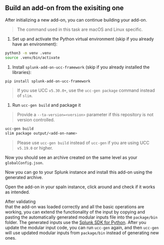 ## Build an add-on from the exisiting one

After initializing a new add-on, you can continue building your add-on.

> The command used in this task are macOS and Linux specific.

1. Set up and activate the Python virtual environment (skip if you already have an environment):

```bash
python3 -m venv .venv
source .venv/bin/activate
```

1. Install `splunk-add-on-ucc-framework`  (skip if you already installed the libraries):

```bash
pip install splunk-add-on-ucc-framework 
```

> If you use UCC `v5.30.0+`, use the `ucc-gen package` command instead of `slim`. 

1. Run `ucc-gen build` and package it

> Provide a `--ta-version=<version>` parameter if this repository is not version controlled.

```bash
ucc-gen build
slim package output/<add-on-name>
```

> Please use `ucc-gen build` instead of `ucc-gen` if you are using UCC `v5.19.0` or higher.


Now you should see an archive created on the same level as your `globalConfig.json`.

Now you can go to your Splunk instance and install this add-on using the generated archive. 

Open the add-on in your spaln instance, click around and check if it works as intended.

After validating  
that the add-on was loaded correctly and all the basic operations
are working, you can extend the functionality of the input by copying and
pasting the automatically generated modular inputs file into the `package/bin`
folder. The generated inputs use the
[Splunk SDK for Python](https://github.com/splunk/splunk-sdk-python). After you
update the modular input code, you can run `ucc-gen` again, and then `ucc-gen` will
use updated modular inputs from `package/bin` instead of generating new ones.